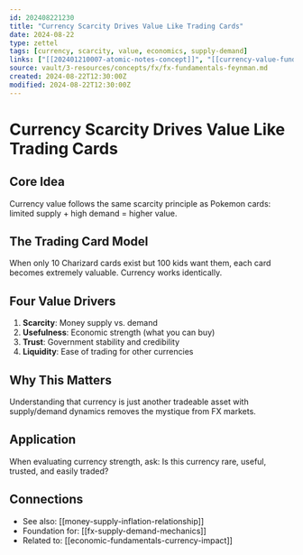 ```yaml
---
id: 202408221230
title: "Currency Scarcity Drives Value Like Trading Cards"
date: 2024-08-22
type: zettel
tags: [currency, scarcity, value, economics, supply-demand]
links: ["[[202401210007-atomic-notes-concept]]", "[[currency-value-fundamentals]]"]
source: vault/3-resources/concepts/fx/fx-fundamentals-feynman.md
created: 2024-08-22T12:30:00Z
modified: 2024-08-22T12:30:00Z
---
```


# Currency Scarcity Drives Value Like Trading Cards
<!-- ID: 202408221230 -->

## Core Idea
Currency value follows the same scarcity principle as Pokemon cards: limited supply + high demand = higher value.

## The Trading Card Model
When only 10 Charizard cards exist but 100 kids want them, each card becomes extremely valuable. Currency works identically.

## Four Value Drivers
1. **Scarcity**: Money supply vs. demand
2. **Usefulness**: Economic strength (what you can buy)
3. **Trust**: Government stability and credibility
4. **Liquidity**: Ease of trading for other currencies

## Why This Matters
Understanding that currency is just another tradeable asset with supply/demand dynamics removes the mystique from FX markets.

## Application
When evaluating currency strength, ask: Is this currency rare, useful, trusted, and easily traded?

## Connections
- See also: [[money-supply-inflation-relationship]]
- Foundation for: [[fx-supply-demand-mechanics]]
- Related to: [[economic-fundamentals-currency-impact]]